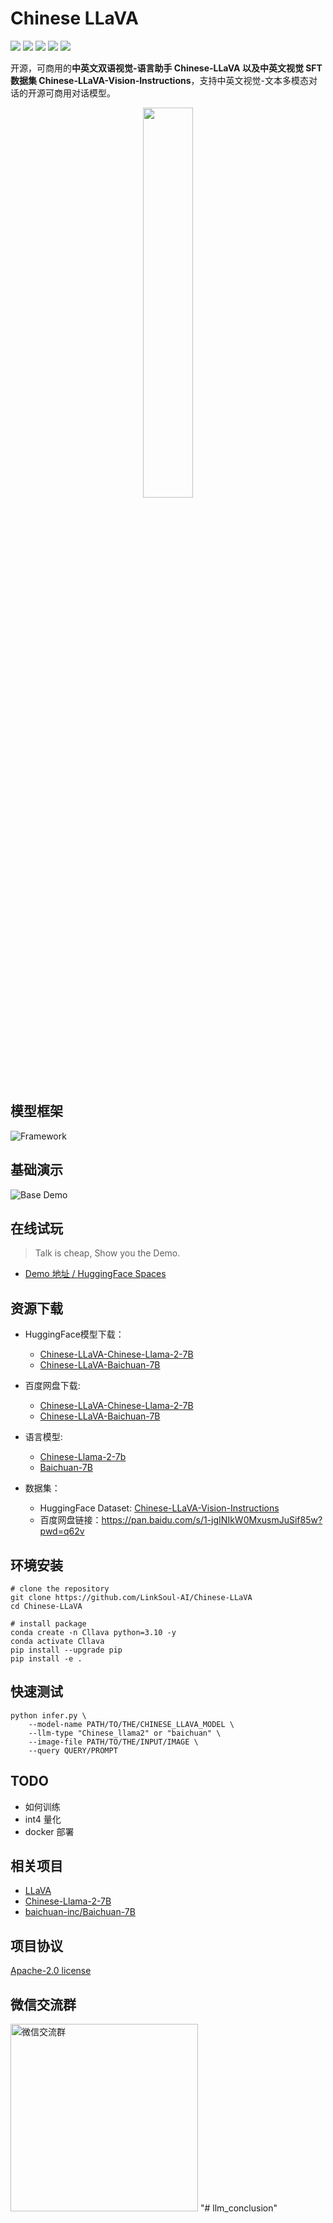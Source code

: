 # Chinese LLaVA

[![](https://img.shields.io/badge/Chinese-LLaVA-blue)](https://huggingface.co/spaces/LinkSoul/Chinese-LLaVA) [![](https://img.shields.io/badge/Commercial-Support-blue)](https://huggingface.co/spaces/LinkSoul/Chinese-LLaVA) [![](https://img.shields.io/badge/License-Apache_v2-blue)](https://github.com/LinkSoul-AI/Chinese-LLaVA/blob/main/LICENSE) [![](https://img.shields.io/badge/HuggingFace-Live_Demo-green)](https://huggingface.co/spaces/LinkSoul/Chinese-LLaVA) [![](https://img.shields.io/badge/Datasets-Chinese_Vision_Instructions-blue)](https://huggingface.co/spaces/LinkSoul/Chinese-LLaVA)

开源，可商用的**中英文双语视觉-语言助手 Chinese-LLaVA 以及中英文视觉 SFT 数据集 Chinese-LLaVA-Vision-Instructions**，支持中英文视觉-文本多模态对话的开源可商用对话模型。

<p align="center">
    <img src=".github/preview.jpg" width="40%">
</p>

## 模型框架

![Framework](.github/framework.png)

## 基础演示

![Base Demo](.github/demo.gif)

## 在线试玩

> Talk is cheap, Show you the Demo.
- [Demo 地址 / HuggingFace Spaces](https://huggingface.co/spaces/LinkSoul/Chinese-LLaVA) 

## 资源下载

- HuggingFace模型下载：
  - [Chinese-LLaVA-Chinese-Llama-2-7B](https://huggingface.co/LinkSoul/Chinese-LLaVA-Cllama2)
  - [Chinese-LLaVA-Baichuan-7B](https://huggingface.co/LinkSoul/Chinese-LLaVA-Baichuan)

- 百度网盘下载:
  - [Chinese-LLaVA-Chinese-Llama-2-7B](https://pan.baidu.com/s/16e_LEacMy2bqOYanIFWy8Q?pwd=9j61)
  - [Chinese-LLaVA-Baichuan-7B](https://pan.baidu.com/s/1WuYPrIaul0i6KA-to98cHw?pwd=6jwz)

- 语言模型:
  - [Chinese-Llama-2-7b](https://github.com/LinkSoul-AI/Chinese-Llama-2-7b)
  - [Baichuan-7B](https://huggingface.co/baichuan-inc/Baichuan-7B)

- 数据集：
  - HuggingFace Dataset: [Chinese-LLaVA-Vision-Instructions](https://huggingface.co/datasets/LinkSoul/Chinese-LLaVA-Vision-Instructions)
  - 百度网盘链接：https://pan.baidu.com/s/1-jgINIkW0MxusmJuSif85w?pwd=q62v

## 环境安装
```shell
# clone the repository
git clone https://github.com/LinkSoul-AI/Chinese-LLaVA
cd Chinese-LLaVA

# install package
conda create -n Cllava python=3.10 -y
conda activate Cllava
pip install --upgrade pip
pip install -e .
```

## 快速测试

```shell
python infer.py \
    --model-name PATH/TO/THE/CHINESE_LLAVA_MODEL \
    --llm-type "Chinese_llama2" or "baichuan" \
    --image-file PATH/TO/THE/INPUT/IMAGE \
    --query QUERY/PROMPT
```

## TODO
- 如何训练
- int4 量化
- docker 部署

## 相关项目

- [LLaVA](https://llava-vl.github.io/)
- [Chinese-Llama-2-7B](https://huggingface.co/LinkSoul/Chinese-Llama-2-7b)
- [baichuan-inc/Baichuan-7B](https://huggingface.co/baichuan-inc/Baichuan-7B)


## 项目协议

[Apache-2.0 license](https://github.com/LinkSoul-AI/Chinese-LLaVA/blob/main/LICENSE)

## 微信交流群

<img src=".github/QRcode.jpg" alt="微信交流群" width="300"/>
"# llm_conclusion" 
